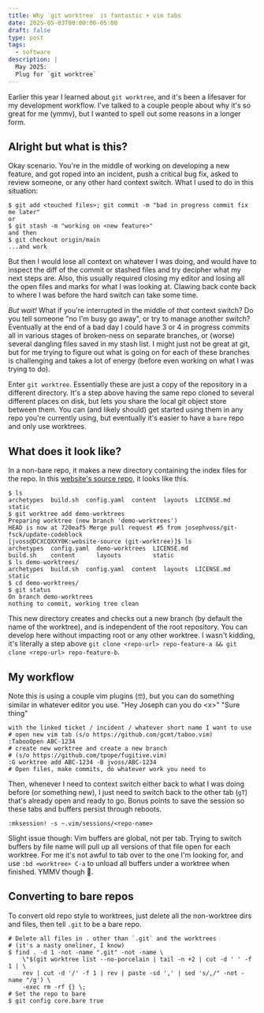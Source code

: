 ```yaml
---
title: Why `git worktree` is fantastic + vim tabs
date: 2025-05-03T00:00:00-05:00
draft: false
type: post
tags:
  - software
description: |
  May 2025:
  Plug for `git worktree`
---
```

Earlier this year I learned about `git worktree`, and it's been a lifesaver
for my development workflow. I've talked to a couple people about why it's so
great for me (ymmv), but I wanted to spell out some reasons in a longer form.

## Alright but what is this?

Okay scenario. You're in the middle of working on developing a new feature, and
got roped into an incident, push a critical bug fix, asked to review someone,
or any other hard context switch. What I used to do in this situation:

```
$ git add <touched files>; git commit -m "bad in progress commit fix me later"
or
$ git stash -m "working on <new feature>"
and then
$ git checkout origin/main
...and work
```

But then I would lose all context on whatever I was doing, and would have to
inspect the diff of the commit or stashed files and try decipher what my next
steps are. Also, this usually required closing my editor and losing all the
open files and marks for what I was looking at. Clawing back conte
back to where I was before the hard switch can take some time.

*But wait!* What if you're interrupted in the middle of *that* context switch? Do
you tell someone "no I'm busy go away", or try to manage another switch?
Eventually at the end of a bad day I could have 3 or 4 in progress commits all
in various stages of broken-ness on separate branches, or (worse) several
dangling files saved in my stash list. I might just not be great at git, but
for me trying to figure out what is going on for each of these branches is
challenging and takes a lot of energy (before even working on what I was trying to do).

Enter `git worktree`. Essentially these are just a copy of the repository in a
different directory. It's a step above having the same repo cloned to several
different places on disk, but lets you share the local git object store between
them. You can (and likely should) get started using them in any repo you're
currently using, but eventually it's easier to have a `bare` repo and only use
worktrees.

## What does it look like?

In a non-bare repo, it makes a new directory containing the index files for the
repo. In this [website's source
repo](https://github.com/josephvoss/website-source), it looks like this.
```
$ ls
archetypes  build.sh  config.yaml  content  layouts  LICENSE.md  static
$ git worktree add demo-worktrees
Preparing worktree (new branch 'demo-worktrees')
HEAD is now at 720eaf5 Merge pull request #5 from josephvoss/git-fsck/update-codeblock
[jvoss@DCXCQXXY0K:website-source (git-worktree)]$ ls
archetypes  config.yaml  demo-worktrees  LICENSE.md
build.sh    content      layouts         static
$ ls demo-worktrees/
archetypes  build.sh  config.yaml  content  layouts  LICENSE.md  static
$ cd demo-worktrees/
$ git status
On branch demo-worktrees
nothing to commit, working tree clean
```

This new directory creates and checks out a new branch (by default the name of
the worktree), and is independent of the root repository. You can develop here
without impacting root or any other worktree. I wasn't kidding, it's literally
a step above `git clone <repo-url> repo-feature-a && git clone <repo-url>
repo-feature-b`.

## My workflow

Note this is using a couple vim plugins (🤓), but you can do something similar
in whatever editor you use.
"Hey Joseph can you do \<x\>"
"Sure thing"
```
with the linked ticket / incident / whatever short name I want to use
# open new vim tab (s/o https://github.com/gcmt/taboo.vim)
:TabooOpen ABC-1234
# create new worktree and create a new branch
# (s/o https://github.com/tpope/fugitive.vim)
:G worktree add ABC-1234 -B jvoss/ABC-1234
# Open files, make commits, do whatever work you need to
```

Then, whenever I need to context switch either back to what I was doing before
(or something new), I just need to switch back to the other tab (`gT`) that's already
open and ready to go. Bonus points to save the session so these tabs and buffers persist through reboots.
```
:mksession! -s ~.vim/sessions/<repo-name>
```

Slight issue though: Vim buffers are global, not per tab. Trying to switch
buffers by file name will pull up all versions of that file open for each
worktree. For me it's not awful to tab over to the one I'm looking for, and use
`:bd <worktree> C-a` to unload all buffers under a worktree when finished. YMMV though 🤷.

## Converting to bare repos
To convert old repo style to worktrees, just delete all the non-worktree dirs and files, then tell `.git` to be a bare repo.
```
# Delete all files in . other than `.git` and the worktrees
# (it's a nasty oneliner, I know)
$ find . -d 1 -not -name ".git" -not -name \
    \"$(git worktree list --no-porcelain | tail -n +2 | cut -d ' ' -f 1 | \
    rev | cut -d '/' -f 1 | rev | paste -sd ',' | sed 's/,/" -not -name "/g') \
    -exec rm -rf {} \;
# Set the repo to bare
$ git config core.bare true
```

